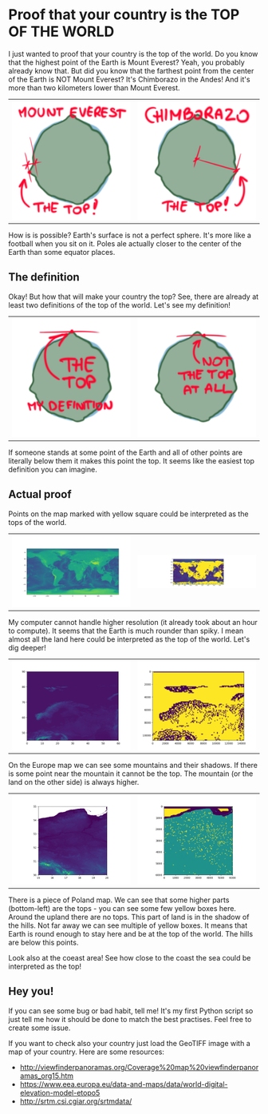 # Proof that your country is the TOP OF THE WORLD

I just wanted to proof that your country is the top of the world. Do you know that the highest point of the Earth is Mount Everest? Yeah, you probably already know that. But did you know that the farthest point from the center of the Earth is NOT Mount Everest? It's Chimborazo in the Andes! And it's more than two kilometers lower than Mount Everest.

<p align="center">
<table cellspacing="0" cellpadding="0">
  <tr>
    <th scope="col"><img src="https://raw.githubusercontent.com/franpog859/top-of-the-world/master/assets/mount-everest-1.png"></th>
    <th scope="col"><img src="https://raw.githubusercontent.com/franpog859/top-of-the-world/master/assets/chimborazo-1.png"></th>
  </tr>
</table>
</p>

How is is possible? Earth's surface is not a perfect sphere. It's more like a football when you sit on it. Poles ale actually closer to the center of the Earth than some equator places.

## The definition

Okay! But how that will make your country the top? See, there are already at least two definitions of the top of the world. Let's see my definition!

<p align="center">
<table cellspacing="0" cellpadding="0">
  <tr>
    <th scope="col"><img src="https://raw.githubusercontent.com/franpog859/top-of-the-world/master/assets/my-1.png"></th>
    <th scope="col"><img src="https://raw.githubusercontent.com/franpog859/top-of-the-world/master/assets/my-2.png"></th>
  </tr>
</table>
</p>

If someone stands at some point of the Earth and all of other points are literally below them it makes this point the top. It seems like the easiest top definition you can imagine.

## Actual proof

Points on the map marked with yellow square could be interpreted as the tops of the world.

<p align="center">
<table cellspacing="0" cellpadding="0">
  <tr>
    <th scope="col"><img src="https://raw.githubusercontent.com/franpog859/top-of-the-world/master/assets/world1.png"></th>
    <th scope="col"><img src="https://raw.githubusercontent.com/franpog859/top-of-the-world/master/assets/world2.png"></th>
  </tr>
</table>
</p>

My computer cannot handle higher resolution (it already took about an hour to compute). It seems that the Earth is much rounder than spiky. I mean almost all the land here could be interpreted as the top of the world. Let's dig deeper!

<p align="center">
<table cellspacing="0" cellpadding="0">
  <tr>
    <th scope="col"><img src="https://raw.githubusercontent.com/franpog859/top-of-the-world/master/assets/europe1.png"></th>
    <th scope="col"><img src="https://raw.githubusercontent.com/franpog859/top-of-the-world/master/assets/europe2.png"></th>
  </tr>
</table>
</p>

On the Europe map we can see some mountains and their shadows. If there is some point near the mountain it cannot be the top. The mountain (or the land on the other side) is always higher.

<p align="center">
<table cellspacing="0" cellpadding="0">
  <tr>
    <th scope="col"><img src="https://raw.githubusercontent.com/franpog859/top-of-the-world/master/assets/poland1.png"></th>
    <th scope="col"><img src="https://raw.githubusercontent.com/franpog859/top-of-the-world/master/assets/poland2.png"></th>
  </tr>
</table>
</p>

There is a piece of Poland map. We can see that some higher parts (bottom-left) are the tops - you can see some few yellow boxes here. Around the upland there are no tops. This part of land is in the shadow of the hills. Not far away we can see multiple of yellow boxes. It means that Earth is round enough to stay here and be at the top of the world. The hills are below this points.

Look also at the coeast area! See how close to the coast the sea could be interpreted as the top!

## Hey you!

If you can see some bug or bad habit, tell me! It's my first Python script so just tell me how it should be done to match the best practises. Feel free to create some issue.

If you want to check also your country just load the GeoTIFF image with a map of your country. Here are some resources:

- http://viewfinderpanoramas.org/Coverage%20map%20viewfinderpanoramas_org15.htm
- https://www.eea.europa.eu/data-and-maps/data/world-digital-elevation-model-etopo5
- http://srtm.csi.cgiar.org/srtmdata/

